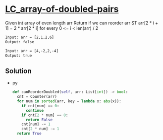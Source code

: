 # [LC_array-of-doubled-pairs](https://leetcode.com/problems/array-of-doubled-pairs)

Given int array of even length arr
Return if we can reorder arr ST arr[2 * i + 1] = 2 * arr[2 * i] for every 0 <= i < len(arr) / 2

```txt
Input: arr = [2,1,2,6]
Output: false

Input: arr = [4,-2,2,-4]
Output: true
```

## Solution

* py

  ```py
  def canReorderDoubled(self, arr: List[int]) -> bool:
    cnt = Counter(arr)
    for num in sorted(arr, key = lambda x: abs(x)):
      if cnt[num] == 0:
        continue
      if cnt[2 * num] == 0:
        return False
      cnt[num] -= 1
      cnt[2 * num] -= 1
    return True
  ```
